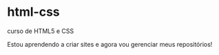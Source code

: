 # html-css
curso de HTML5 e CSS

Estou aprendendo a criar sites e agora vou gerenciar meus repositórios!
